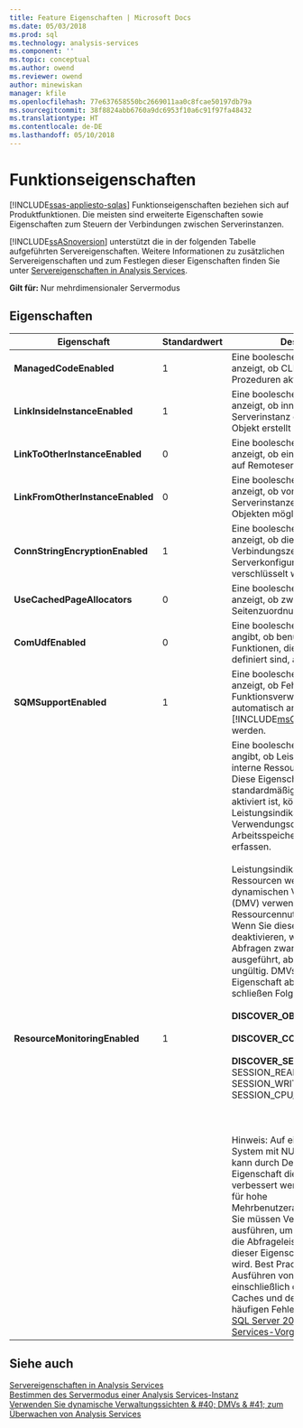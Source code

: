 ```yaml
---
title: Feature Eigenschaften | Microsoft Docs
ms.date: 05/03/2018
ms.prod: sql
ms.technology: analysis-services
ms.component: ''
ms.topic: conceptual
ms.author: owend
ms.reviewer: owend
author: minewiskan
manager: kfile
ms.openlocfilehash: 77e637658550bc2669011aa0c8fcae50197db79a
ms.sourcegitcommit: 38f8824abb6760a9dc6953f10a6c91f97fa48432
ms.translationtype: HT
ms.contentlocale: de-DE
ms.lasthandoff: 05/10/2018
---
```

# <a name="feature-properties"></a>Funktionseigenschaften
[!INCLUDE[ssas-appliesto-sqlas](../../includes/ssas-appliesto-sqlas.md)]
  Funktionseigenschaften beziehen sich auf Produktfunktionen. Die meisten sind erweiterte Eigenschaften sowie Eigenschaften zum Steuern der Verbindungen zwischen Serverinstanzen.  
  
 [!INCLUDE[ssASnoversion](../../includes/ssasnoversion-md.md)] unterstützt die in der folgenden Tabelle aufgeführten Servereigenschaften. Weitere Informationen zu zusätzlichen Servereigenschaften und zum Festlegen dieser Eigenschaften finden Sie unter [Servereigenschaften in Analysis Services](../../analysis-services/server-properties/server-properties-in-analysis-services.md).  
  
 **Gilt für:** Nur mehrdimensionaler Servermodus  
  
## <a name="properties"></a>Eigenschaften  
  
|Eigenschaft|Standardwert|Description|  
|--------------|-------------|-----------------|  
|**ManagedCodeEnabled**|1|Eine boolesche Eigenschaft, die anzeigt, ob CLR-gespeicherte Prozeduren aktiviert sind.|  
|**LinkInsideInstanceEnabled**|1|Eine boolesche Eigenschaft, die anzeigt, ob innerhalb derselben Serverinstanz ein verknüpftes Objekt erstellt werden kann.|  
|**LinkToOtherInstanceEnabled**|0|Eine boolesche Eigenschaft, die anzeigt, ob ein Link mit Objekten auf Remoteservern möglich ist.|  
|**LinkFromOtherInstanceEnabled**|0|Eine boolesche Eigenschaft, die anzeigt, ob von anderen Serverinstanzen aus ein Link mit Objekten möglich ist.|  
|**ConnStringEncryptionEnabled**|1|Eine boolesche Eigenschaft, die anzeigt, ob die Verbindungszeichenfolge in der Serverkonfigurationsdatei verschlüsselt wird.|  
|**UseCachedPageAllocators**|0|Eine boolesche Eigenschaft, die anzeigt, ob zwischengespeicherte Seitenzuordnungen aktiviert sind.|  
|**ComUdfEnabled**|0|Eine boolesche Eigenschaft, die angibt, ob benutzerdefinierte Funktionen, die als COM-Objekte definiert sind, aktiviert sind.|  
|**SQMSupportEnabled**|1|Eine boolesche Eigenschaft, die anzeigt, ob Fehler- und Funktionsverwendungsberichte automatisch an [!INCLUDE[msCoName](../../includes/msconame-md.md)] gesendet werden.|  
|**ResourceMonitoringEnabled**|1|Eine boolesche Eigenschaft, die angibt, ob Leistungsindikatoren für interne Ressourcen aktiviert sind. Diese Eigenschaft ist standardmäßig aktiviert. Wenn sie aktiviert ist, können Leistungsindikatoren Verwendungsdaten zu CPU, Arbeitsspeicher und E/A-Aktivität erfassen.<br /><br /> Leistungsindikatoren für interne Ressourcen werden von dynamischen Verwaltungssichten (DMV) verwendet, die die Ressourcennutzung protokollieren. Wenn Sie diese Eigenschaft deaktivieren, werden die DMV-Abfragen zwar immer noch ausgeführt, aber das Resultset ist ungültig. DMVs, die von dieser Eigenschaft abhängig sind, schließen Folgendes ein:<br /><br /> **DISCOVER_OBJECT_ACTIVITY**<br /><br /> **DISCOVER_COMMAND_OBJECTS**<br /><br /> **DISCOVER_SESSIONS** (für SESSION_READS, SESSION_WRITES, SESSION_CPU_TIME_MS)<br /><br /> <br /><br /> Hinweis: Auf einem Multikern-System mit NUMA-Architektur kann durch Deaktivieren dieser Eigenschaft die Abfrageleistung verbessert werden, insbesondere für hohe Mehrbenutzerarbeitsauslastungen. Sie müssen Vergleichstests ausführen, um zu bestimmen, ob die Abfrageleistung durch Ändern dieser Eigenschaft verbessert wird. Best Practices zum Ausführen von Vergleichstests, einschließlich des Löschens des Caches und des Vermeidens von häufigen Fehlern, finden Sie im [SQL Server 2008 R2 Analysis Services-Vorgangshandbuch](http://go.microsoft.com/fwlink/?LinkID=225539).|  
  
## <a name="see-also"></a>Siehe auch  
 [Servereigenschaften in Analysis Services](../../analysis-services/server-properties/server-properties-in-analysis-services.md)   
 [Bestimmen des Servermodus einer Analysis Services-Instanz](../../analysis-services/instances/determine-the-server-mode-of-an-analysis-services-instance.md)   
 [Verwenden Sie dynamische Verwaltungssichten & #40; DMVs & #41; zum Überwachen von Analysis Services](../../analysis-services/instances/use-dynamic-management-views-dmvs-to-monitor-analysis-services.md)  
  
  

